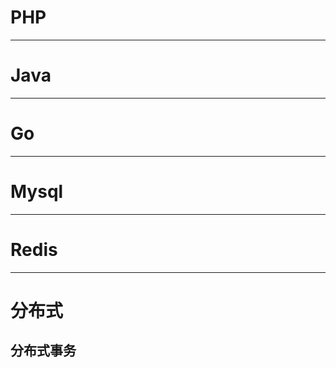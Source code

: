 # PHP

------



# Java

------



# Go

------



# Mysql

------



# Redis

------



# 分布式

## 分布式事务



